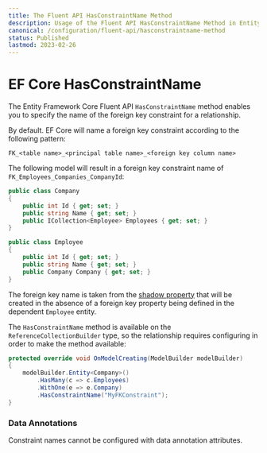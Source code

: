 ```yaml
---
title: The Fluent API HasConstraintName Method
description: Usage of the Fluent API HasConstraintName Method in Entity Framework Core
canonical: /configuration/fluent-api/hasconstraintname-method
status: Published
lastmod: 2023-02-26
---
```


# EF Core HasConstraintName

The Entity Framework Core Fluent API `HasConstraintName` method enables you to specify the name of the foreign key constraint for a relationship. 

By default. EF Core will name a foreign key constraint according to the following pattern:

```
FK_<table name>_<principal table name>_<foreign key column name>
```
The following model will result in a foreign key constraint name of `FK_Employees_Companies_CompanyId`:

```csharp
public class Company
{
    public int Id { get; set; }
    public string Name { get; set; }
    public ICollection<Employee> Employees { get; set; }
}

public class Employee
{
    public int Id { get; set; }
    public string Name { get; set; }
    public Company Company { get; set; }
}
```
The foreign key name is taken from the [shadow property](/model/shadow-properties) that will be created in the absence of a foreign key property being defined in the dependent `Employee` entity.

The `HasConstraintName` method is available on the `ReferenceCollectionBuilder` type, so the relationship requires configuring in order to make the method available:
```csharp
protected override void OnModelCreating(ModelBuilder modelBuilder)
{
    modelBuilder.Entity<Company>()
        .HasMany(c => c.Employees)
        .WithOne(e => e.Company)
        .HasConstraintName("MyFKConstraint");
}
```
### Data Annotations
Constraint names cannot be configured with data annotation attributes.

